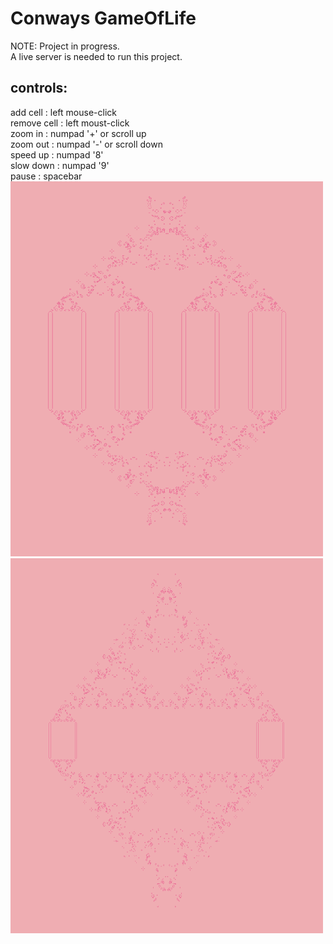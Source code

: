 # Conways GameOfLife

NOTE: Project in progress.  
A live server is needed to run this project.

## controls:

 add cell    : left mouse-click  
 remove cell : left moust-click  
 zoom in     :  numpad '+' or scroll up  
 zoom out    : numpad '-'  or scroll down    
 speed up    : numpad '8'  
 slow down   : numpad '9'  
 pause       : spacebar  
<img loading="lazy" width="500px" height="600px" src="./1.png" alt="GOL" />
<img loading="lazy" width="500px" height="600px" src="./2.png" alt="GOL" />
